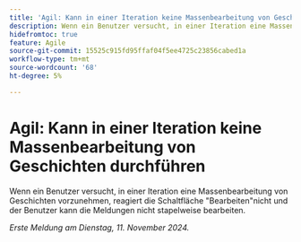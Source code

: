 ```yaml
---
title: 'Agil: Kann in einer Iteration keine Massenbearbeitung von Geschichten durchführen'
description: Wenn ein Benutzer versucht, in einer Iteration eine Massenbearbeitung von Geschichten vorzunehmen, reagiert die Schaltfläche "Bearbeiten"nicht und der Benutzer kann die Meldungen nicht stapelweise bearbeiten.
hidefromtoc: true
feature: Agile
source-git-commit: 15525c915fd95ffaf04f5ee4725c23856cabed1a
workflow-type: tm+mt
source-wordcount: '68'
ht-degree: 5%

---
```



# Agil: Kann in einer Iteration keine Massenbearbeitung von Geschichten durchführen

Wenn ein Benutzer versucht, in einer Iteration eine Massenbearbeitung von Geschichten vorzunehmen, reagiert die Schaltfläche &quot;Bearbeiten&quot;nicht und der Benutzer kann die Meldungen nicht stapelweise bearbeiten.

_Erste Meldung am Dienstag, 11. November 2024._
